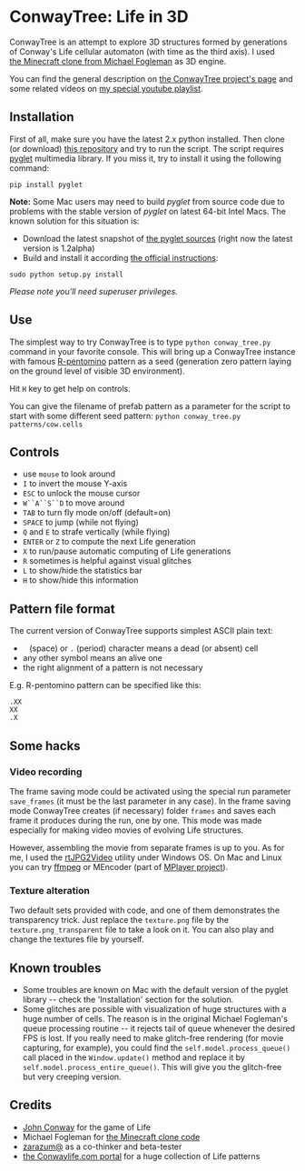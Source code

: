 ConwayTree: Life in 3D
======================

ConwayTree is an attempt to explore 3D structures formed by generations of Conway's Life cellular automaton (with time as the third axis). I used [the Minecraft clone from Michael Fogleman](https://github.com/fogleman/Minecraft) as 3D engine.

You can find the general description on [the ConwayTree project's page](http://altsoph.com/projects/conwaytree/) and some related videos on [my special youtube playlist](http://www.youtube.com/playlist?list=PLDpCMqzwZGlFhCfQLzHNfDwCJQiTHibeU).

Installation
------------

First of all, make sure you have the latest 2.x python installed. Then clone (or download) [this repository](https://github.com/altsoph/ConwayTree) and try to run the script. The script requires [pyglet](https://code.google.com/p/pyglet) multimedia library. If you miss it, try to install it using the following command:

```shell
pip install pyglet
```

**Note:** Some Mac users may need to build *pyglet* from source code due to problems with the stable version of *pyglet* on latest 64-bit Intel Macs. The known solution for this situation is:
* Download the latest snapshot of [the  pyglet sources](https://code.google.com/p/pyglet) (right now the latest version is 1.2alpha)
* Build and install it according [the official instructions](http://www.pyglet.org/doc/programming_guide/installing_using_setup_py.html):

```shell
sudo python setup.py install
```

*Please note you'll need superuser privileges.*

Use
---

The simplest way to try ConwayTree is to type `python conway_tree.py` command in your favorite console. This will bring up a ConwayTree instance with famous [R-pentomino](http://www.conwaylife.com/wiki/R-pentomino) pattern as a seed (generation zero pattern laying on the ground level of visible 3D environment). 

Hit `H` key to get help on controls.

You can give the filename of prefab pattern as a parameter for the script to start with some different seed pattern: `python conway_tree.py patterns/cow.cells`

Controls
--------
* use `mouse` to look around
* `I` to invert the mouse Y-axis
* `ESC` to unlock the mouse cursor
* `W``A``S``D` to move around
* `TAB` to turn fly mode on/off (default=on)
* `SPACE` to jump (while not flying)
* `Q` and `E` to strafe vertically (while flying)
* `ENTER` or `Z` to compute the next Life generation
* `X` to run/pause automatic computing of Life generations
* `R` sometimes is helpful against visual glitches
* `L` to show/hide the statistics bar
* `H` to show/hide this information

Pattern file format
-------------------
The current version of ConwayTree supports simplest ASCII plain text:

* ` ` (space) or `.` (period) character means a dead (or absent) cell 
* any other symbol means an alive one
* the right alignment of a pattern is not necessary

E.g. R-pentomino pattern can be specified like this: 
```
.XX
XX
.X
```

Some hacks
----------
### Video recording
The frame saving mode could be activated using the special run parameter `save_frames` (it must be the last parameter in any case). In the frame saving mode ConwayTree creates (if necessary) folder `frames` and saves each frame it produces during the run, one by one. This mode was made especially for making video movies of evolving Life structures.

However, assembling the movie from separate frames is up to you. As for me, I used the [rtJPG2Video](http://orbisvitae.com/software/rtjpg2video/) utility under Windows OS. On Mac and Linux you can try [ffmpeg](http://ffmpeg.org/) or MEncoder (part of [MPlayer project](http://www.mplayerhq.hu/design7/dload.html)). 

### Texture alteration
Two default sets provided with code, and one of them demonstrates the transparency trick. Just replace the `texture.png` file by the `texture.png_transparent` file to take a look on it. You can also play and change the textures file by yourself.

Known troubles
--------------
* Some troubles are known on Mac with the default version of the pyglet library -- check the 'Installation' section for the solution.
* Some glitches are possible with visualization of huge structures with a huge number of cells. The reason is in the original Michael Fogleman's queue processing routine -- it rejects tail of queue whenever the desired FPS is lost. If you really need to make glitch-free rendering (for movie capturing, for example), you could find the `self.model.process_queue()` call placed in the `Window.update()` method and replace it by `self.model.process_entire_queue()`. This will give you the glitch-free but very creeping version.

Credits
-------
* [John Conway](http://en.wikipedia.org/wiki/John_Horton_Conway) for the game of Life 
* Michael Fogleman for [the Minecraft clone code](https://github.com/fogleman/Minecraft) 
* [zarazum@](https://twitter.com/zarazum) as a co-thinker and beta-tester 
* [the Conwaylife.com portal](http://www.conwaylife.com/) for a huge collection of Life patterns
